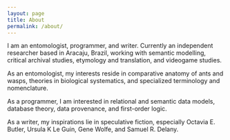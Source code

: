 ```yaml
---
layout: page
title: About
permalink: /about/
---
```


I am an entomologist, programmer, and writer. Currently an independent researcher based in Aracaju, Brazil, working with semantic modelling, critical archival studies, etymology and translation, and videogame studies.

As an entomologist, my interests reside in comparative anatomy of ants and wasps, theories in biological systematics, and specialized terminology and nomenclature.

As a programmer, I am interested in relational and semantic data models, database theory, data provenance, and first-order logic.

As a writer, my inspirations lie in speculative fiction, especially Octavia E. Butler, Ursula K Le Guin, Gene Wolfe, and Samuel R. Delany.
